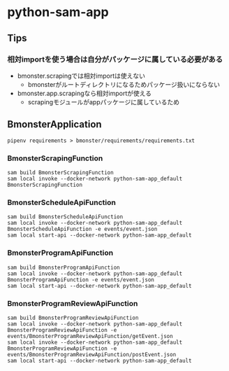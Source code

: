 # python-sam-app

## Tips

### 相対importを使う場合は自分がパッケージに属している必要がある

* bmonster.scrapingでは相対importは使えない
    * bmonsterがルートディレクトリになるためパッケージ扱いにならない
* bmonster.app.scrapingなら相対importが使える
    * scrapingモジュールがappパッケージに属しているため 

## BmonsterApplication

```shell
pipenv requirements > bmonster/requirements/requirements.txt
```

### BmonsterScrapingFunction

```shell
sam build BmonsterScrapingFunction
sam local invoke --docker-network python-sam-app_default BmonsterScrapingFunction
```

### BmonsterScheduleApiFunction

```shell
sam build BmonsterScheduleApiFunction
sam local invoke --docker-network python-sam-app_default BmonsterScheduleApiFunction -e events/event.json
sam local start-api --docker-network python-sam-app_default
```

### BmonsterProgramApiFunction

```shell
sam build BmonsterProgramApiFunction
sam local invoke --docker-network python-sam-app_default BmonsterProgramApiFunction -e events/event.json
sam local start-api --docker-network python-sam-app_default
```

### BmonsterProgramReviewApiFunction

```shell
sam build BmonsterProgramReviewApiFunction
sam local invoke --docker-network python-sam-app_default BmonsterProgramReviewApiFunction -e events/BmonsterProgramReviewApiFunction/getEvent.json
sam local invoke --docker-network python-sam-app_default BmonsterProgramReviewApiFunction -e events/BmonsterProgramReviewApiFunction/postEvent.json
sam local start-api --docker-network python-sam-app_default
```
